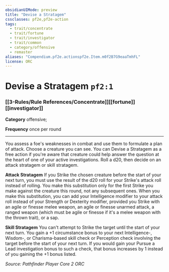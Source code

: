 ```yaml
---
obsidianUIMode: preview
title: "Devise a Stratagem"
cssclasses: pf2e,pf2e-action
tags:
  - trait/concentrate
  - trait/fortune
  - trait/investigator
  - trait/common
  - category/offensive
  - remaster
aliases: "Compendium.pf2e.actionspf2e.Item.m0f2B7G9eaaTmhFL"
license: ORC
---
```

# Devise a Stratagem `pf2:1`

### [[3-Rules/Rule References/Concentrate]][[fortune]][[investigator]]

**Category** offensive; 




**Frequency** once per round

* * *

You assess a foe's weaknesses in combat and use them to formulate a plan of attack. Choose a creature you can see. You can Devise a Stratagem as a free action if you're aware that creature could help answer the question at the heart of one of your active investigations. Roll a d20, then decide on an attack stratagem or skill stratagem.

**Attack Stratagem** If you Strike the chosen creature before the start of your next turn, you must use the result of the d20 roll for your Strike's attack roll instead of rolling. You make this substitution only for the first Strike you make against the creature this round, not any subsequent ones. When you make this substitution, you can add your Intelligence modifier to your attack roll instead of your Strength or Dexterity modifier, provided you Strike with an agile or finesse melee weapon, an agile or finesse unarmed attack, a ranged weapon (which must be agile or finesse if it's a melee weapon with the thrown trait), or a sap.

**Skill Stratagem** You can't attempt to Strike the target until the start of your next turn. You gain a +1 circumstance bonus to your next Intelligence-, Wisdom-, or Charisma-based skill check or Perception check involving the target before the start of your next turn. If you would gain your Pursue a Lead investigation bonus to such a check, that bonus increases by 1 instead of you gaining the +1 bonus listed.

*Source: Pathfinder Player Core 2*
*ORC*